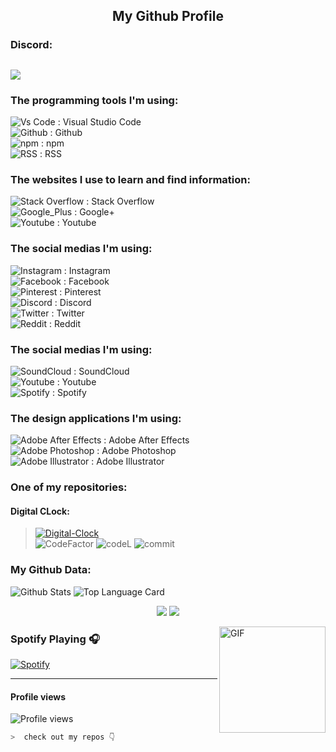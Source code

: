 ## <p align="center">My Github Profile</p>

### Discord:
<a href=https://discord.com/users/408826019760308224><p><img class="Discordimg" src="https://discord.c99.nl/widget/theme-3/408826019760308224.png"></p></a>
---
### The programming tools I'm using:
![Vs Code](https://badges.aleen42.com/src/visual_studio_code.svg) : Visual Studio Code  
![Github](https://badges.aleen42.com/src/github.svg) : Github  
![npm](https://badges.aleen42.com/src/npm.svg) : npm  
![RSS](https://badges.aleen42.com/src/rss.svg) : RSS  
### The websites I use to learn and find information:
![Stack Overflow](https://badges.aleen42.com/src/stackoverflow.svg) : Stack Overflow  
![Google_Plus](https://badges.aleen42.com/src/google_plus.svg) : Google+  
![Youtube](https://badges.aleen42.com/src/youtube.svg) : Youtube  
### The social medias I'm using:
![Instagram](https://badges.aleen42.com/src/instagram.svg) : Instagram  
![Facebook](https://badges.aleen42.com/src/facebook.svg) : Facebook  
![Pinterest](https://badges.aleen42.com/src/pinterest.svg) : Pinterest  
![Discord](https://badges.aleen42.com/src/discord.svg) : Discord  
![Twitter](https://badges.aleen42.com/src/twitter.svg) : Twitter  
![Reddit](https://badges.aleen42.com/src/reddit.svg) : Reddit  
### The social medias I'm using:
![SoundCloud](https://badges.aleen42.com/src/soundcloud.svg) : SoundCloud  
![Youtube](https://badges.aleen42.com/src/youtube.svg) : Youtube  
![Spotify](https://badges.aleen42.com/src/spotify.svg) : Spotify  
### The design applications I'm using:
![Adobe After Effects](https://badges.aleen42.com/src/after_effects.svg) : Adobe After Effects  
![Adobe Photoshop](https://badges.aleen42.com/src/photoshop.svg) : Adobe Photoshop  
![Adobe Illustrator](https://badges.aleen42.com/src/illustrator.svg) : Adobe Illustrator   
### One of my repositories:
#### Digital CLock:
> [![Digital-Clock](https://github-readme-stats.vercel.app/api/pin/?username=cod01234&repo=Digital-Clock&show_icons=true&bg_color=23272A&title_color=FF73F1&text_color=FFC0CB&icon_color=9B84EE&count_private=true&border_color=fAA61A&border_radius=10)](https://github.com/cod01234/Digital-Clock)  
> ![CodeFactor](https://img.shields.io/codefactor/grade/github/cod01234/Digital-Clock/main?color=%23F44A6A&logo=codefactor&style=for-the-badge) ![codeL](https://img.shields.io/tokei/lines/github/cod01234/Digital-Clock?style=for-the-badge) ![commit](https://img.shields.io/github/last-commit/cod01234/Digital-Clock?color=%23181717&logo=GitHub&style=for-the-badge)
### My Github Data:
![Github Stats](https://github-readme-stats.vercel.app/api/?username=cod01234&show_icons=true&bg_color=23272A&title_color=FF73F1&text_color=FFC0CB&icon_color=9B84EE&count_private=true&include_all_commits=true&border_color=9B84EE&border_radius=10)  ![Top Language Card](https://github-readme-stats.vercel.app/api/top-langs/?username=cod01234&show_icons=true&bg_color=23272A&title_color=FFC0CB&text_color=FFC0CB&icon_color=9B84EE&count_private=true&include_all_commits=true&border_color=43B581&border_radius=10)

<p align="center">
<img src="https://github-readme-streak-stats.herokuapp.com/?user=cod01234&theme=radical">
<img src="https://activity-graph.herokuapp.com/graph?username=cod01234&bg_color=000000&color=4fff67&line=4fff67&point=ffffff&area=true&hide_border=true">
</p>

<img align="right" alt="GIF" height="170px" src="https://media.giphy.com/media/J5B1Y8QZnzXXbLQIBu/giphy.gif" />

### Spotify Playing 🎧
[![Spotify](https://novatorem-kyzbk7wxl-bardiesel.vercel.app/api/spotify)](https://open.spotify.com/user/31jwb7pg2cyujxhuxz4gmr7ct24e?si=MUOEvGrTQ9ytZHVW6851ew)


----

#### Profile views
![Profile views](https://profile-counter.glitch.me/cod01234/count.svg)


```zsh
>  check out my repos 👇
```
